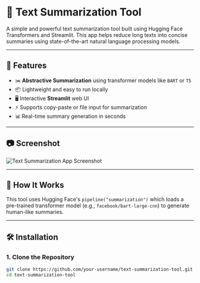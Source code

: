 # 📝 Text Summarization Tool

A simple and powerful text summarization tool built using Hugging Face Transformers and Streamlit. This app helps reduce long texts into concise summaries using state-of-the-art natural language processing models.

---

## 🚀 Features

- ✂️ **Abstractive Summarization** using transformer models like `BART` or `T5`
- 📦 Lightweight and easy to run locally
- 🖥️ Interactive **Streamlit** web UI
- ⚡ Supports copy-paste or file input for summarization
- 📊 Real-time summary generation in seconds

---

## 📷 Screenshot

![Text Summarization App Screenshot](https://user-images.githubusercontent.com/your-username/your-image.png) <!-- Add your screenshot URL here -->

---

## 🧠 How It Works

This tool uses Hugging Face's `pipeline("summarization")` which loads a pre-trained transformer model (e.g., `facebook/bart-large-cnn`) to generate human-like summaries.

---

## 🛠️ Installation

### 1. Clone the Repository

```bash
git clone https://github.com/your-username/text-summarization-tool.git
cd text-summarization-tool
